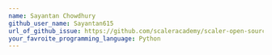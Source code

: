 ```yaml
---
name: Sayantan Chowdhury
github_user_name: Sayantan615
url_of_github_issue: https://github.com/scaleracademy/scaler-open-source-september-challenge/issues/120#issue-1877068170
your_favroite_programming_language: Python
---
```

